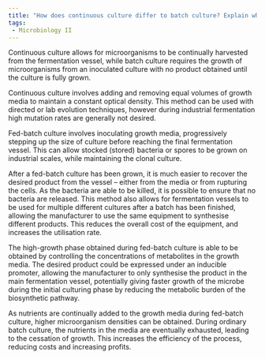 ```yaml
---
title: "How does continuous culture differ to batch culture? Explain what is meant by a fed-batch culture and why this is often the preferred growth setup in industrial fermentations.  "
tags:
 - Microbiology II
---
```

Continuous culture allows for microorganisms to be continually harvested from the fermentation vessel, while batch culture requires the growth of microorganisms from an inoculated culture with no product obtained until the culture is fully grown.  

Continuous culture involves adding and removing equal volumes of growth media to maintain a constant optical density. This method can be used with directed or lab evolution techniques, however during industrial fermentation high mutation rates are generally not desired.  

Fed-batch culture involves inoculating growth media, progressively stepping up the size of culture before reaching the final fermentation vessel. This can allow stocked (stored) bacteria or spores to be grown on industrial scales, while maintaining the clonal culture.  

After a fed-batch culture has been grown, it is much easier to recover the desired product from the vessel – either from the media or from rupturing the cells. As the bacteria are able to be killed, it is possible to ensure that no bacteria are released. This method also allows for fermentation vessels to be used for multiple different cultures after a batch has been finished, allowing the manufacturer to use the same equipment to synthesise different products. This reduces the overall cost of the equipment, and increases the utilisation rate.  

The high-growth phase obtained during fed-batch culture is able to be obtained by controlling the concentrations of metabolites in the growth media. The desired product could be expressed under an inducible promoter, allowing the manufacturer to only synthesise the product in the main fermentation vessel, potentially giving faster growth of the microbe during the initial culturing phase by reducing the metabolic burden of the biosynthetic pathway. 

As nutrients are continually added to the growth media during fed-batch culture, higher microorganism densities can be obtained. During ordinary batch culture, the nutrients in the media are eventually exhausted, leading to the cessation of growth. This increases the efficiency of the process, reducing costs and increasing profits.  
